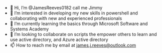 - 👋 Hi, I’m @JamesReeves0182 call me Jimmy
- 👀 I’m interested in developing my new skills in powershell and collaborating with new and experienced professionals
- 🌱 I’m currently learning the basics through Microsoft Software and Systems Academy
- 💞️ I’m looking to collaborate on scripts the empower others to learn and use active directory, and Azure active directory
- 📫 How to reach me by email at james.j.reeves@outlook.com

<!---
JamesReeves0182/JamesReeves0182 is a ✨ special ✨ repository because its `README.md` (this file) appears on your GitHub profile.
You can click the Preview link to take a look at your changes.
--->
